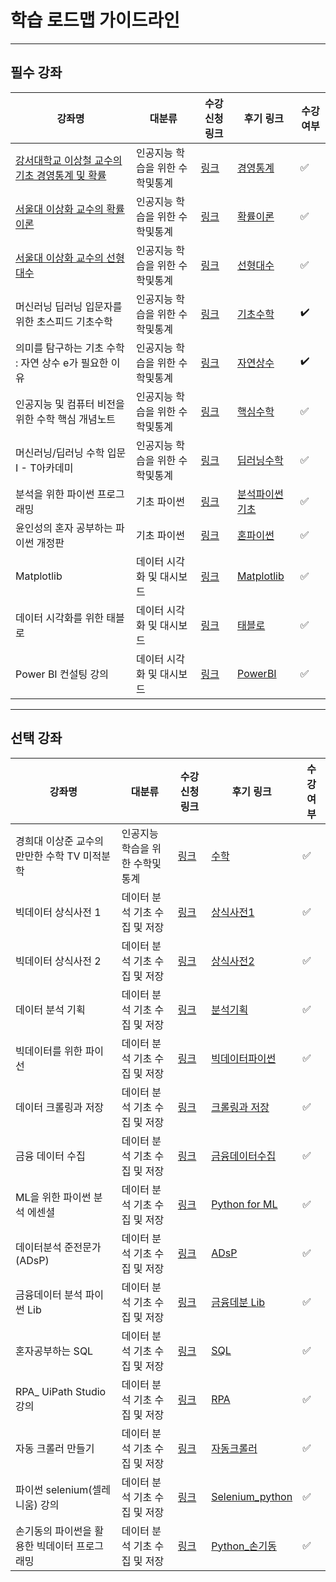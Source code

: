 # 학습 로드맵 가이드라인

---
## 필수 강좌
|강좌명|대분류|수강신청 링크|후기 링크|수강 여부|
|------|-------|----|----|----|
|[강서대학교 이상철 교수의 기초 경영통계 및 확률](https://www.youtube.com/playlist?list=PLEUKy_nwlzwHhkGKF7l3lWxqYKTjnnv5M)|인공지능 학습을 위한 수학및통계|[링크](https://bigleader.first10.co.kr/?m=shop&uid=1466)|[경영통계](https://docs.google.com/spreadsheets/d/1LVh4vL7HR_imA-Q5u6GVP05Ke2371twqbY0iYx-LmqA/edit?usp=drive_link)|:white_check_mark:|
|[서울대 이상화 교수의 확률이론](https://www.youtube.com/playlist?list=PL4KjArv2DnjAaEjXXUJnVNeuli32JPQ-A)|인공지능 학습을 위한 수학및통계|[링크](https://bigleader.first10.co.kr/?m=shop&uid=1415)|[확률이론](http://docs.google.com/spreadsheets/d/1IoluY343m2ZzEFTyOMQB4EC5Mchy2b6RoMBQWzxEw7E/edit)|:white_check_mark:|
|[서울대 이상화 교수의 선형대수](https://www.youtube.com/@user-xx1mm6mk5y/playlists)|인공지능 학습을 위한 수학및통계|[링크](https://bigleader.first10.co.kr/?m=shop&uid=1417)|[선형대수](https://docs.google.com/spreadsheets/d/17Z7mjNEvU0NcyiV4_qVbuUAQmSa2hC5Hoq2_zZM1Va0/edit#gid=0)|:white_check_mark:|
|머신러닝 딥러닝 입문자를 위한 초스피드 기초수학|인공지능 학습을 위한 수학및통계|[링크](https://bigleader.first10.co.kr/?m=shop&uid=1460)|[기초수학](https://docs.google.com/spreadsheets/d/1Kca0ZVvzK_K8Gr1nfxdeS1Aixdz4Slk1WCxpoNuJZGs/edit?usp=drive_link)|:heavy_check_mark:|
|의미를 탐구하는 기초 수학 : 자연 상수 e가 필요한 이유|인공지능 학습을 위한 수학및통계|[링크](https://bigleader.first10.co.kr/?m=shop&uid=1459)|[자연상수](https://docs.google.com/spreadsheets/d/13Y6s5cRLFArynr3OJS84RhxJJpFv28EXvjoOhSj3GP0/edit?usp=drive_link)|:heavy_check_mark:|
|인공지능 및 컴퓨터 비전을 위한 수학 핵심 개념노트|인공지능 학습을 위한 수학및통계|[링크](https://bigleader.first10.co.kr/?m=shop&uid=1419)|[핵심수학](https://docs.google.com/spreadsheets/d/1DK4VcMgrgR1Opg6sFF2VLE80DHCs6Y1M6qTRk4cc1L0/edit?usp=drive_link)|:white_check_mark:|
|머신러닝/딥러닝 수학 입문I - T아카데미|인공지능 학습을 위한 수학및통계|[링크](https://bigleader.first10.co.kr/?m=shop&uid=1418)|[딥러닝수학](https://docs.google.com/spreadsheets/d/1PvYdXIySMw72OPXPPR6r2hYJZZvO2Ox6Mfw5_1ksyyE/edit?usp=drive_link)|:white_check_mark:|
|분석을 위한 파이썬 프로그래밍|기초 파이썬|[링크](https://bigleader.first10.co.kr/?m=shop&uid=1420)|[분석파이썬기초](https://docs.google.com/spreadsheets/d/1TLDlzYsVs1kS09DEUfSSXSNB9MHcYIy4ooDkBror7qg/edit?usp=drive_link)|:white_check_mark:|
|윤인성의 혼자 공부하는 파이썬 개정판|기초 파이썬|[링크](https://bigleader.first10.co.kr/?m=shop&uid=1461)|[혼파이썬](https://docs.google.com/spreadsheets/d/1zxaDzI597QYVfyjRhQ_5ywWGZw451AAsqZC1uELdDwo/edit?usp=drive_link)|:white_check_mark:|
|Matplotlib|데이터 시각화 및 대시보드|[링크](https://bigleader.first10.co.kr/?m=shop&uid=1468)|[Matplotlib](https://docs.google.com/spreadsheets/d/1u_JDmyGrH-lX7LKFmA8unBZy5vA9zGna-tVKvOlpglQ/edit?usp=drive_link)|:white_check_mark:|
|데이터 시각화를 위한 태블로|데이터 시각화 및 대시보드|[링크](https://bigleader.first10.co.kr/?m=shop&uid=1421)|[태블로](https://docs.google.com/spreadsheets/d/1jLQcB3glub5jhqPKoQ12DxZ97E1qh2sae9UySvcv6PY/edit?usp=drive_link)|:white_check_mark:|
|Power BI 컨설팅 강의|데이터 시각화 및 대시보드|[링크](https://bigleader.first10.co.kr/?m=shop&uid=1469)|[PowerBI](https://docs.google.com/spreadsheets/d/1aIQdYso_FMx-XINTQAGD1NfzVVznjoPV5TVYIzAodwI/edit?usp=drive_link)|:white_check_mark:|

---

## 선택 강좌
|강좌명|대분류|수강신청 링크|후기 링크|수강 여부|
|------|-------|----|----|----|
|경희대 이상준 교수의 만만한 수학 TV 미적분학|인공지능 학습을 위한 수학및통계|[링크](https://bigleader.first10.co.kr/?m=shop&uid=1467)|[수학](https://docs.google.com/spreadsheets/d/1KZbSn7CoQOCX83C5sBe3KuPQGf0jsXEwviEzagtpzEM/edit?usp=drive_link)|:white_check_mark:|
|빅데이터 상식사전 1|데이터 분석 기초 수집 및 저장|[링크](https://bigleader.first10.co.kr/?m=shop&uid=1431)|[상식사전1](https://docs.google.com/spreadsheets/d/1FQAx6H-kXXAT2FnfFIOnX-OncrbodusIzxmeMd34ZGU/edit?usp=drive_link)|:white_check_mark:|
|빅데이터 상식사전 2|데이터 분석 기초 수집 및 저장|[링크](https://bigleader.first10.co.kr/?m=shop&uid=1430)|[상식사전2](https://docs.google.com/spreadsheets/d/1DOUIkVblMDGhWvGK6WVNQR_ALqJsJYQq0W1uCbT0PJY/edit?usp=drive_link)|:white_check_mark:|
|데이터 분석 기획|데이터 분석 기초 수집 및 저장|[링크](https://bigleader.first10.co.kr/?m=shop&uid=1429)|[분석기획](https://docs.google.com/spreadsheets/d/1-0NBseZb24GeyUu1URqC0J7D--CYrtFPUty1XKvmE48/edit?usp=drive_link)|:white_check_mark:|
|빅데이터를 위한 파이선|데이터 분석 기초 수집 및 저장|[링크](https://bigleader.first10.co.kr/?m=shop&uid=1423)|[빅데이터파이썬](https://docs.google.com/spreadsheets/d/1E-vU4y8pd4M6UzyRnM4Z8HL7wY9Cr9JrP5y5aodTbAo/edit?usp=drive_link)|:white_check_mark:|
|데이터 크롤링과 저장|데이터 분석 기초 수집 및 저장|[링크](https://bigleader.first10.co.kr/?m=shop&uid=1433)|[크롤링과 저장](https://docs.google.com/spreadsheets/d/1Mw80hEuk26SCfgDfsQGIoFGFjnS9kaWkX2PbwWn2L5g/edit?usp=drive_link)|:white_check_mark:|
|금융 데이터 수집|데이터 분석 기초 수집 및 저장|[링크](https://bigleader.first10.co.kr/?m=shop&uid=1432)|[금융데이터수집](https://docs.google.com/spreadsheets/d/1sq6OtCebdooN9OkEHJGBVnWdBTpcaPiS8-rS9CiwQAc/edit?usp=drive_link)|:white_check_mark:|
|ML을 위한 파이썬 분석 에센셜|데이터 분석 기초 수집 및 저장|[링크](https://bigleader.first10.co.kr/?m=shop&uid=1436)|[Python for ML](https://docs.google.com/spreadsheets/d/1o_yNTrDmf_MYp1W6pKWjFN2lVTdMLFw2y6Ewfbuerbs/edit?usp=drive_link)|:white_check_mark:|
|데이터분석 준전문가(ADsP)|데이터 분석 기초 수집 및 저장|[링크](https://bigleader.first10.co.kr/?m=shop&uid=1428)|[ADsP](https://docs.google.com/spreadsheets/d/1Z-QGa5NLqMPPyDjnGuK5EYpChCAp2rCZGtLwHk-x71Y/edit?usp=drive_link)|:white_check_mark:|
|금융데이터 분석 파이썬 Lib|데이터 분석 기초 수집 및 저장|[링크](https://bigleader.first10.co.kr/?m=shop&uid=1427)|[금융데분 Lib](https://docs.google.com/spreadsheets/d/10B8JbLdqWwAP1iT0FD6C6yt74UjIlpVwfAFOhT9jXPI/edit?usp=drive_link)|:white_check_mark:|
|혼자공부하는 SQL|데이터 분석 기초 수집 및 저장|[링크](https://bigleader.first10.co.kr/?m=shop&uid=1470)|[SQL](https://docs.google.com/spreadsheets/d/1jfd5stb9EqHqYtocgF-dF_Tcf7RX37jJCew5Kl-MZmA/edit?usp=drive_link)|:white_check_mark:|
|RPA_ UiPath Studio 강의|데이터 분석 기초 수집 및 저장|[링크](https://bigleader.first10.co.kr/?m=shop&uid=1471)|[RPA](https://docs.google.com/spreadsheets/d/1jKKqp4EnfN-_EDmU0b_ZAAjX23JFCfPx6IUR_0LOHa4/edit?usp=drive_link)|:white_check_mark:|
|자동 크롤러 만들기 |데이터 분석 기초 수집 및 저장|[링크](https://bigleader.first10.co.kr/?m=shop&uid=1472)|[자동크롤러](https://docs.google.com/spreadsheets/d/1zy7qK2JaU8Obakjq5aPOGXEXiZ1TjfNxivxlFdSrr2Q/edit?usp=drive_link)|:white_check_mark:|
|파이썬 selenium(셀레니움) 강의|데이터 분석 기초 수집 및 저장|[링크](https://bigleader.first10.co.kr/?m=shop&uid=1473)|[Selenium_python](https://docs.google.com/spreadsheets/d/1lOSw4EdAwZYFdRtXwJt50slWve0-dpFozSM1H8_cisk/edit?usp=drive_link)|:white_check_mark:|
|손기동의 파이썬을 활용한 빅데이터 프로그래밍|데이터 분석 기초 수집 및 저장|[링크](https://bigleader.first10.co.kr/?m=shop&uid=1474)|[Python_손기동](https://docs.google.com/spreadsheets/d/1EyWpS-qGvpZ4FSTlYoTH9zsj4Z9QTvNerpkbBCCxVCA/edit?usp=drive_link)|:white_check_mark:|